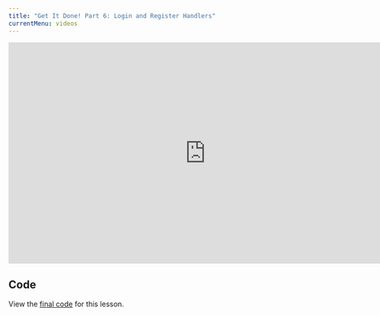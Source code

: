 ```yaml
---
title: "Get It Done! Part 6: Login and Register Handlers"
currentMenu: videos
---
```


<div class="youtube-wrapper"><iframe width="776" height="437" src="https://www.youtube-nocookie.com/embed/VXGBQxRqUBk?rel=0" frameborder="0" allowfullscreen></iframe></div>

## Code

View the [final code](https://github.com/LaunchCodeEducation/get-it-done/tree/7f629dc5ba3038869da6e015601cbeb6568138e7) for this lesson.
